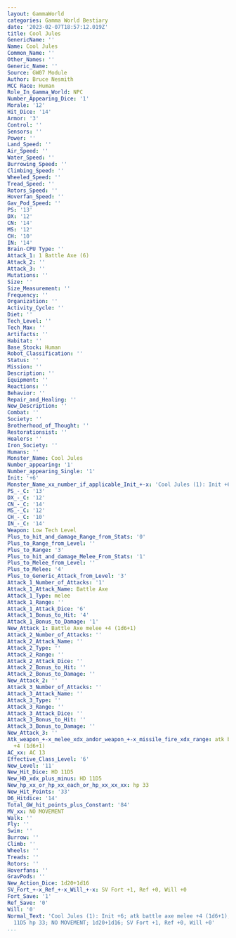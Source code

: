 ```yaml
---
layout: GammaWorld
categories: Gamma World Bestiary
date: '2023-02-07T18:57:12.019Z'
title: Cool Jules
GenericName: ''
Name: Cool Jules
Common_Name: ''
Other_Names: ''
Generic_Name: ''
Source: GW07 Module
Author: Bruce Nesmith
MCC Race: Human
Role_In_Gamma_World: NPC
Number_Appearing_Dice: '1'
Morale: '12'
Hit_Dice: '14'
Armor: '3'
Control: ''
Sensors: ''
Power: ''
Land_Speed: ''
Air_Speed: ''
Water_Speed: ''
Burrowing_Speed: ''
Climbing_Speed: ''
Wheeled_Speed: ''
Tread_Speed: ''
Rotors_Speed: ''
Hoverfan_Speed: ''
Gav_Pod_Speed: ''
PS: '13'
DX: '12'
CN: '14'
MS: '12'
CH: '10'
IN: '14'
Brain-CPU Type: ''
Attack_1: 1 Battle Axe (6)
Attack_2: ''
Attack_3: ''
Mutations: ''
Size: ''
Size_Measurement: ''
Frequency: ''
Organization: ''
Activity_Cycle: ''
Diet: ''
Tech_Level: ''
Tech_Max: ''
Artifacts: ''
Habitat: ''
Base_Stock: Human
Robot_Classification: ''
Status: ''
Mission: ''
Description: ''
Equipment: ''
Reactions: ''
Behavior: ''
Repair_and_Healing: ''
New_Description: ''
Combat: ''
Society: ''
Brotherhood_of_Thought: ''
Restorationsist: ''
Healers: ''
Iron_Society: ''
Humans: ''
Monster_Name: Cool Jules
Number_appearing: '1'
Number_appearing_Single: '1'
Init: '+6'
Monster_Name_xx_number_if_applicable_Init_+-x: 'Cool Jules (1): Init +6'
PS_-_C: '13'
DX_-_C: '12'
CN_-_C: '14'
MS_-_C: '12'
CH_-_C: '10'
IN_-_C: '14'
Weapon: Low Tech Level
Plus_to_hit_and_damage_Range_from_Stats: '0'
Plus_to_Range_from_Level: ''
Plus_to_Range: '3'
Plus_to_hit_and_damage_Melee_From_Stats: '1'
Plus_to_Melee_from_Level: ''
Plus_to_Melee: '4'
Plus_to_Generic_Attack_from_Level: '3'
Attack_1_Number_of_Attacks: '1'
Attack_1_Attack_Name: Battle Axe
Attack_1_Type: melee
Attack_1_Range: ''
Attack_1_Attack_Dice: '6'
Attack_1_Bonus_to_Hit: '4'
Attack_1_Bonus_to_Damage: '1'
New_Attack_1: Battle Axe melee +4 (1d6+1)
Attack_2_Number_of_Attacks: ''
Attack_2_Attack_Name: ''
Attack_2_Type: ''
Attack_2_Range: ''
Attack_2_Attack_Dice: ''
Attack_2_Bonus_to_Hit: ''
Attack_2_Bonus_to_Damage: ''
New_Attack_2: ''
Attack_3_Number_of_Attacks: ''
Attack_3_Attack_Name: ''
Attack_3_Type: ''
Attack_3_Range: ''
Attack_3_Attack_Dice: ''
Attack_3_Bonus_to_Hit: ''
Attack_3_Bonus_to_Damage: ''
New_Attack_3: ''
Atk_weapon_+-x_melee_xdx_andor_weapon_+-x_missile_fire_xdx_range: atk battle axe melee
  +4 (1d6+1)
AC_xx: AC 13
Effective_Class_Level: '6'
New_Level: '11'
New_Hit_Dice: HD 11D5
New_HD_xdx_plus_minus: HD 11D5
New_hp_xx_or_hp_xx_each_or_hp_xx_xx_xx: hp 33
New_Hit_Points: '33'
D6_Hitdice: '14'
Total_GW_hit_points_plus_Constant: '84'
MV_xx: NO MOVEMENT
Walk: ''
Fly: ''
Swim: ''
Burrow: ''
Climb: ''
Wheels: ''
Treads: ''
Rotors: ''
Hoverfans: ''
GravPods: ''
New_Action_Dice: 1d20+1d16
SV_Fort_+-x_Ref_+-x_Will_+-x: SV Fort +1, Ref +0, Will +0
Fort_Save: '1'
Ref_Save: '0'
Will: '0'
Normal_Text: 'Cool Jules (1): Init +6; atk battle axe melee +4 (1d6+1); AC 13; HD
  11D5 hp 33; NO MOVEMENT; 1d20+1d16; SV Fort +1, Ref +0, Will +0'
...
```

